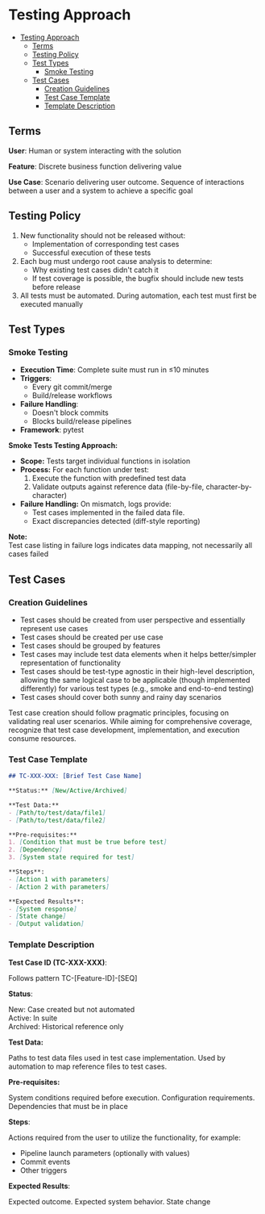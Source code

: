 # Testing Approach

- [Testing Approach](#testing-approach)
  - [Terms](#terms)
  - [Testing Policy](#testing-policy)
  - [Test Types](#test-types)
    - [Smoke Testing](#smoke-testing)
  - [Test Cases](#test-cases)
    - [Creation Guidelines](#creation-guidelines)
    - [Test Case Template](#test-case-template)
    - [Template Description](#template-description)

## Terms

**User**: Human or system interacting with the solution

**Feature**: Discrete business function delivering value

**Use Case**: Scenario delivering user outcome. Sequence of interactions between a user and a system to achieve a specific goal

## Testing Policy

1. New functionality should not be released without:
   - Implementation of corresponding test cases
   - Successful execution of these tests
2. Each bug must undergo root cause analysis to determine:
   - Why existing test cases didn't catch it
   - If test coverage is possible, the bugfix should include new tests before release
3. All tests must be automated. During automation, each test must first be executed manually

## Test Types

### Smoke Testing

- **Execution Time**: Complete suite must run in ≤10 minutes
- **Triggers**:
  - Every git commit/merge
  - Build/release workflows
- **Failure Handling**:
  - Doesn't block commits
  - Blocks build/release pipelines
- **Framework**: pytest

**Smoke Tests Testing Approach:**

- **Scope:** Tests target individual functions in isolation
- **Process:** For each function under test:
  1. Execute the function with predefined test data
  2. Validate outputs against reference data (file-by-file, character-by-character)
- **Failure Handling:** On mismatch, logs provide:
  - Test cases implemented in the failed data file.
  - Exact discrepancies detected (diff-style reporting)

**Note:**  
Test case listing in failure logs indicates data mapping, not necessarily all cases failed

## Test Cases

### Creation Guidelines

- Test cases should be created from user perspective and essentially represent use cases
- Test cases should be created per use case
- Test cases should be grouped by features
- Test cases may include test data elements when it helps better/simpler representation of functionality
- Test cases should be test-type agnostic in their high-level description, allowing the same logical case to be applicable (though implemented differently) for various test types (e.g., smoke and end-to-end testing)
- Test cases should cover both sunny and rainy day scenarios

Test case creation should follow pragmatic principles, focusing on validating real user scenarios. While aiming for comprehensive coverage, recognize that test case development, implementation, and execution consume resources.

### Test Case Template

```markdown
## TC-XXX-XXX: [Brief Test Case Name]

**Status:** [New/Active/Archived]

**Test Data:**
- [Path/to/test/data/file1]
- [Path/to/test/data/file2]

**Pre-requisites:**
1. [Condition that must be true before test]
2. [Dependency]
3. [System state required for test]

**Steps**:
- [Action 1 with parameters]
- [Action 2 with parameters]

**Expected Results**:
- [System response]
- [State change]
- [Output validation]
```

### Template Description

**Test Case ID (TC-XXX-XXX)**:

Follows pattern TC-[Feature-ID]-[SEQ]

**Status**:

New: Case created but not automated  
Active: In suite  
Archived: Historical reference only  

**Test Data:**

Paths to test data files used in test case implementation. Used by automation to map reference files to test cases.

**Pre-requisites:**

System conditions required before execution. Configuration requirements. Dependencies that must be in place

**Steps**:

Actions required from the user to utilize the functionality, for example:

- Pipeline launch parameters (optionally with values)
- Commit events
- Other triggers

**Expected Results**:

Expected outcome. Expected system behavior. State change
